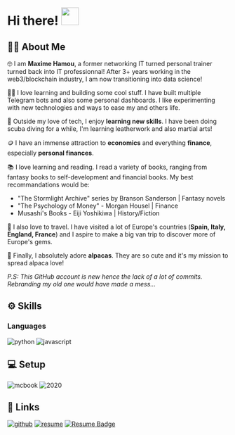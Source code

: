 <!---
MaximeIn-Tech/MaximeIn-Tech is a ✨ special ✨ repository because its `README.md` (this file) appears on your GitHub profile.
You can click the Preview link to take a look at your changes.
--->
# Hi there!  <img src="https://camo.githubusercontent.com/d552948e7884c41fde2d32b9221d79f0df2076c7d824aaab954ca93f53d95884/68747470733a2f2f6d656469612e67697068792e636f6d2f6d656469612f6876524a434c467a6361737252346961377a2f67697068792e676966" width="40" height="40" />


## 🧑‍💻 About Me

🤓 I am **Maxime Hamou**, a former networking IT turned personal trainer turned back into IT professionnal! After 3+ years working in the web3/blockchain industry, I am now transitioning into data science!

🧑‍💻 I love learning and building some cool stuff. I have built multiple Telegram bots and also some personal dashboards. I like experimenting with new technologies and ways to ease my and others life.

🤿 Outside my love of tech, I enjoy **learning new skills**. I have been doing scuba diving for a while, I'm learning leatherwork and also martial arts!

🪙 I have an immense attraction to **economics** and everything **finance**, especially **personal finances**.

📚 I love learning and reading. I read a variety of books, ranging from fantasy books to self-development and financial books. My best recommandations would be:
* "The Stormlight Archive" series by Branson Sanderson | Fantasy novels
* "The Psychology of Money" - Morgan Housel | Finance
* Musashi's Books - Eiji Yoshikiwa | History/Fiction

🚐 I also love to travel. I have visited a lot of Europe's countries (**Spain, Italy, England, France**) and I aspire to make a big van trip to discover more of Europe's gems.

🦙 Finally, I absolutely adore **alpacas**. They are so cute and it's my mission to spread alpaca love!

_P.S: This GitHub account is new hence the lack of a lot of commits. Rebranding my old one would have made a mess..._

## ⚙️ Skills

### Languages

![python](https://img.shields.io/badge/Python-4584b6?style=for-the-badge&logo=Python&logoColor=white) ![javascript](https://img.shields.io/badge/JavaScript-grey?style=for-the-badge&logo=JavaScript&logoColor=F7DF1E)

## 💻 Setup

![mcbook](https://img.shields.io/badge/MacBook_M1-grey?style=for-the-badge&logo=MacBook&logoColor=F7DF1E) ![2020](https://img.shields.io/badge/2020-grey?style=for-the-badge&logo=MacBook&logoColor=F7DF1E)

## 🔗  Links
[![github](https://img.shields.io/badge/GitHub-000000?style=for-the-badge&logo=GitHub&logoColor=white)](https://github.com/MaximeIn-Tech) [![resume](https://img.shields.io/badge/RESUME-4285f5?style=for-the-badge)](https://drive.google.com/file/d/1x5uAfhOfjNBagQqIiNuh-y_3sEqrjAvC/view?usp=sharing)
<a href="https://drive.google.com/file/d/1x5uAfhOfjNBagQqIiNuh-y_3sEqrjAvC/view?usp=sharing" target="_blank">
  <img src="https://img.shields.io/badge/RESUME-4285f5?style=for-the-badge" alt="Resume Badge">
</a>




